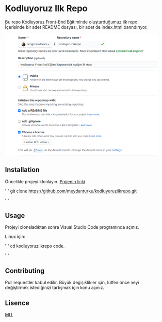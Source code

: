 # Kodluyoruz Ilk Repo

Bu repo [Kodluyoruz](https://www.kodluyoruz.org/) Front-End Eğitiminde oluşturduğumuz ilk repo. İçerisinde bir adet README dosyası, bir adet de index.html barındırıyor.

![](https://github.com/Kodluyoruz/taskforce/blob/main/git/odev1/figures/github.png)

## Installation

Öncelikle projeyi klonlayın. [Projenin linki](https://github.com/meydanturku/kodluyoruzilkrepo.git)

'''
git clone https://github.com/meydanturku/kodluyoruzilkrepo.git

'''
## Usage

Projeyi cloneladıktan sonra Visual Studio Code programında açınız.

Linux için:

'''
cd kodluyoruzilkrepo
code.

'''
## Contributing

Pull requestler kabul edilir. Büyük değişiklikler için, lütfen önce neyi değiştirmek istediğinizi tartışmak için konu açınız.

## Lisence 

[MIT](https://choosealicense.com/licenses/mit/)
